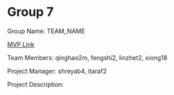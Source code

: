 # Group 7
Group Name: TEAM_NAME

[MVP Link](https://docs.google.com/document/d/1oz0B-eOn4iVLh0fTKYrKacRnoOXzf2vV8xchcDuwPJ0/edit?usp=sharing)

Team Members: qinghao2m, fengshi2, linzhet2, xiong18

Project Manager: shreyab4, itaraf2

Project Description: 
